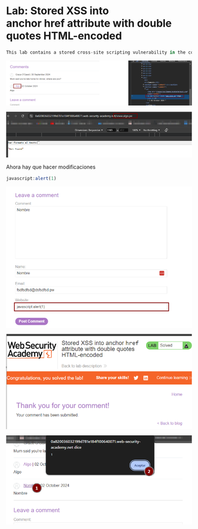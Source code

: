 # Lab: Stored XSS into anchor href attribute with double quotes HTML-encoded

```jsx
This lab contains a stored cross-site scripting vulnerability in the comment functionality. To solve this lab, submit a comment that calls the alert function when the comment author name is clicked.
```

![image.png](Lab%20Stored%20XSS%20into%20anchor%20href%20attribute%20with%20dou%20cce0cc5d716c49f2bd56e8613ad0241c/image.png)

![image.png](Lab%20Stored%20XSS%20into%20anchor%20href%20attribute%20with%20dou%20cce0cc5d716c49f2bd56e8613ad0241c/image%201.png)

Ahora hay que hacer modificaciones

```jsx
javascript:alert(1)
```

![image.png](Lab%20Stored%20XSS%20into%20anchor%20href%20attribute%20with%20dou%20cce0cc5d716c49f2bd56e8613ad0241c/image%202.png)

![image.png](Lab%20Stored%20XSS%20into%20anchor%20href%20attribute%20with%20dou%20cce0cc5d716c49f2bd56e8613ad0241c/image%203.png)

![image.png](Lab%20Stored%20XSS%20into%20anchor%20href%20attribute%20with%20dou%20cce0cc5d716c49f2bd56e8613ad0241c/image%204.png)